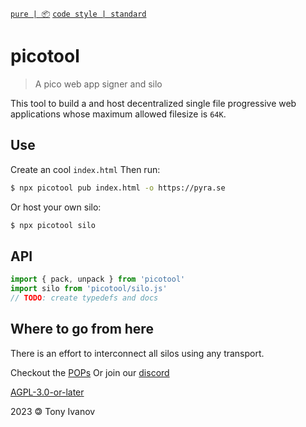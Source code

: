 [`pure | 📦`](https://github.com/telamon/create-pure)
[`code style | standard`](https://standardjs.com/)
# picotool

> A pico web app signer and silo

This tool to build a and host
decentralized single file progressive web applications
whose maximum allowed filesize is `64K`.

## Use

Create an cool `index.html`
Then run:

```bash
$ npx picotool pub index.html -o https://pyra.se
```

Or host your own silo:

```bash
$ npx picotool silo
```

## API

```js
import { pack, unpack } from 'picotool'
import silo from 'picotool/silo.js'
// TODO: create typedefs and docs
```

## Where to go from here

There is an effort to interconnect all silos using any transport.

Checkout the [POPs](https://github.com/decentlabs-north/pops)
Or join our [discord](https://discord.gg/8RMRUPZ9RS)


[AGPL-3.0-or-later](./LICENSE)

2023 &#x1f12f; Tony Ivanov
